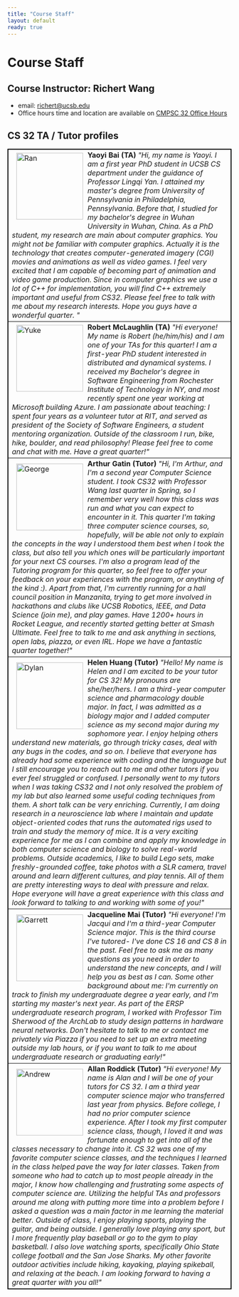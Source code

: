 ```yaml
---
title: "Course Staff"
layout: default
ready: true
---
```


# Course Staff<a name="staff"></a>

## Course Instructor: Richert Wang
* email: richert@ucsb.edu
* Office hours time and location are available on [CMPSC 32 Office Hours](/f19/info/office_hours/)

## CS 32 TA / Tutor profiles

<style>
table, th, td {
  border: 1px solid black;
}
</style>
<table style="width:100%">
  <tr>
  <td>
  <img src="/f19/info/mentorPhotos/Yaoyi.jpg" alt="Ran" alt="Image" width="150px" style="float: left; margin: 5px 10px 10px 10px;">
  <b> Yaoyi Bai (TA) </b>
  <i> "Hi, my name is Yaoyi. I am a first year PhD student in UCSB CS department under the guidance of Professor Lingqi Yan. I attained my master's degree from University of Pennsylvania in Philadelphia, Pennsylvania. Before that, I studied for my bachelor's degree in Wuhan University in Wuhan, China. As a PhD student, my research are main about computer graphics. You might not be familiar with computer graphics. Actually it is the technology that creates computer-generated imagery (CGI) movies and animations as well as video games. I feel very excited that I am capable of becoming part of animation and video game production. Since in computer graphics we use a lot of C++ for implementation, you will find C++ extremely important and useful from CS32. Please feel free to talk with me about my research interests. Hope you guys have a wonderful quarter. " </i>
  </td>
  </tr>
  <tr>
  <td>
  <img src="/f19/info/mentorPhotos/Robert.jpg" alt="Yuke" alt="Image" width="150px" style="float: left; margin: 5px 10px 10px 10px;">
  <b> Robert McLaughlin (TA) </b>
  <i> "Hi everyone! My name is Robert (he/him/his) and I am one of your TAs for this quarter! I am a first-year PhD student interested in distributed and dynamical systems. I received my Bachelor's degree in Software Engineering from Rochester Institute of Technology in NY, and most recently spent one year working at Microsoft building Azure. I am passionate about teaching: I spent four years as a volunteer tutor at RIT, and served as president of the Society of Software Engineers, a student mentoring organization. Outside of the classroom I run, bike, hike, boulder, and read philosophy! Please feel free to come and chat with me. Have a great quarter!" </i>
  </td>
  </tr>
  <tr>
  <td>
    <img src="/f19/info/mentorPhotos/Arthur.jpg"  width="150px"  alt="George" style="float: left; margin: 10px 10px 10px 10px;">
    <b>Arthur Gatin (Tutor)</b>
    <i> "Hi, I'm Arthur, and I'm a second year Computer Science student. I took CS32 with Professor Wang last quarter in Spring, so I remember very well how this class was run and what you can expect to encounter in it. This quarter I'm taking three computer science courses, so, hopefully, will be able not only to explain the concepts in the way I understood them best when I took the class, but also tell you which ones will be particularly important for your next CS courses. I'm also a program lead of the Tutoring program for this quarter, so feel free to offer your feedback on your experiences with the program, or anything of the kind :). Apart from that, I'm currently running for a hall council position in Manzanita, trying to get more involved in hackathons and clubs like UCSB Robotics, IEEE, and Data Science (join me), and play games. Have 1200+ hours in Rocket League, and recently started getting better at Smash Ultimate. Feel free to talk to me and ask anything in sections, open labs, piazza, or even IRL. Hope we have a fantastic quarter together!" </i>
  </td>
  </tr>
  <tr>
  <td>
    <img src="/f19/info/mentorPhotos/Helen.jpg"  width="150px"  alt="Dylan" style="float: left; margin: 10px 10px 10px 10px;">
    <b>Helen Huang (Tutor) </b>
    <i> "Hello! My name is Helen and I am excited to be your tutor for CS 32! My pronouns are she/her/hers. I am a third-year computer science and pharmacology double major. In fact, I was admitted as a biology major and I added computer science as my second major during my sophomore year.
    I enjoy helping others understand new materials, go through tricky cases, deal with any bugs in the codes, and so on. I believe that everyone has already had some experience with coding and the language but I still encourage you to reach out to me and other tutors if you ever feel struggled or confused. I personally went to my tutors when I was taking CS32 and I not only resolved the problem of my lab but also learned some useful coding techniques from them. A short talk can be very enriching.
    Currently, I am doing research in a neuroscience lab where I maintain and update object-oriented codes that runs the automated rigs used to train and study the memory of mice. It is a very exciting experience for me as I can combine and apply my knowledge in both computer science and biology to solve real-world problems.
    Outside academics, I like to build Lego sets, make freshly-grounded coffee, take photos with a SLR camera, travel around and learn different cultures, and play tennis. All of them are pretty interesting ways to deal with pressure and relax. Hope everyone will have a great experience with this class and look forward to talking to and working with some of you!" </i>
  </td>
  </tr>
  <tr>
  <td>
  <img src="/f19/info/mentorPhotos/Jacqueline.jpg" alt="Garrett" width="150px" style="float: left; margin: 10px 10px 10px 10px;">
  <b> Jacqueline Mai (Tutor) </b>
  <i> "Hi everyone! I'm Jacqui and I'm a third-year Computer Science major. This is the third course I've tutored- I've done CS 16 and CS 8 in the past. Feel free to ask me as many questions as you need in order to understand the new concepts, and I will help you as best as I can. Some other background about me: I'm currently on track to finish my undergraduate degree a year early, and I'm starting my master's next year. As part of the ERSP undergraduate research program, I worked with Professor Tim Sherwood of the ArchLab to study design patterns in hardware neural networks. Don't hesitate to talk to me or contact me privately via Piazza if you need to set up an extra meeting outside my lab hours, or if you want to talk to me about undergraduate research or graduating early!" </i>
  </td>
  </tr>
  <tr>
  <td>
  <img src="/f19/info/mentorPhotos/Alan.jpg" alt="Andrew" width="150px" style="float: left; margin: 10px 10px 10px 10px;">
  <b> Allan Roddick (Tutor) </b>
  <i> "Hi everyone! My name is Alan and I will be one of your tutors for CS 32. I am a third year computer science major who transferred last year from physics. Before college, I had no prior computer science experience. After I took my first computer science class, though, I loved it and was fortunate enough to get into all of the classes necessary to change into it. CS 32 was one of my favorite computer science classes, and the techniques I learned in the class helped pave the way for later classes. Taken from someone who had to catch up to most people already in the major, I know how challenging and frustrating some aspects of computer science are. Utilizing the helpful TAs and professors around me along with putting more time into a problem before I asked a question  was a main factor in me learning the material better. Outside of class, I enjoy playing sports, playing the guitar, and being outside. I generally love playing any sport, but I more frequently play baseball or go to the gym to play basketball. I also love watching sports, specifically Ohio State college football and the San Jose Sharks. My other favorite outdoor activities include hiking, kayaking, playing spikeball, and relaxing at the beach. I am looking forward to having a great quarter with you all!" </i>
  </td>
  </tr>
</table>

